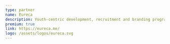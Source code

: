```yaml
---
type: partner
name: Eureca
description: Youth-centric development, recruitment and branding programmes. Founded by ex-juniors who believe in our movement.
premium: true
link: https://eureca.me/
logo: /assets/logos/eureca.svg
---
```

